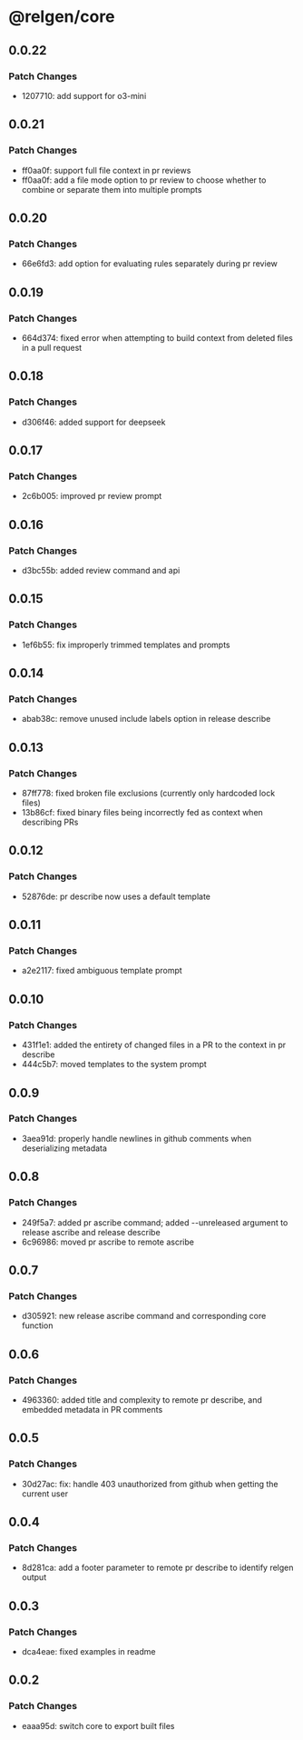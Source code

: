 # @relgen/core

## 0.0.22

### Patch Changes

- 1207710: add support for o3-mini

## 0.0.21

### Patch Changes

- ff0aa0f: support full file context in pr reviews
- ff0aa0f: add a file mode option to pr review to choose whether to combine or separate them into multiple prompts

## 0.0.20

### Patch Changes

- 66e6fd3: add option for evaluating rules separately during pr review

## 0.0.19

### Patch Changes

- 664d374: fixed error when attempting to build context from deleted files in a pull request

## 0.0.18

### Patch Changes

- d306f46: added support for deepseek

## 0.0.17

### Patch Changes

- 2c6b005: improved pr review prompt

## 0.0.16

### Patch Changes

- d3bc55b: added review command and api

## 0.0.15

### Patch Changes

- 1ef6b55: fix improperly trimmed templates and prompts

## 0.0.14

### Patch Changes

- abab38c: remove unused include labels option in release describe

## 0.0.13

### Patch Changes

- 87ff778: fixed broken file exclusions (currently only hardcoded lock files)
- 13b86cf: fixed binary files being incorrectly fed as context when describing PRs

## 0.0.12

### Patch Changes

- 52876de: pr describe now uses a default template

## 0.0.11

### Patch Changes

- a2e2117: fixed ambiguous template prompt

## 0.0.10

### Patch Changes

- 431f1e1: added the entirety of changed files in a PR to the context in pr describe
- 444c5b7: moved templates to the system prompt

## 0.0.9

### Patch Changes

- 3aea91d: properly handle newlines in github comments when deserializing metadata

## 0.0.8

### Patch Changes

- 249f5a7: added pr ascribe command; added --unreleased argument to release ascribe and release describe
- 6c96986: moved pr ascribe to remote ascribe

## 0.0.7

### Patch Changes

- d305921: new release ascribe command and corresponding core function

## 0.0.6

### Patch Changes

- 4963360: added title and complexity to remote pr describe, and embedded metadata in PR comments

## 0.0.5

### Patch Changes

- 30d27ac: fix: handle 403 unauthorized from github when getting the current user

## 0.0.4

### Patch Changes

- 8d281ca: add a footer parameter to remote pr describe to identify relgen output

## 0.0.3

### Patch Changes

- dca4eae: fixed examples in readme

## 0.0.2

### Patch Changes

- eaaa95d: switch core to export built files

